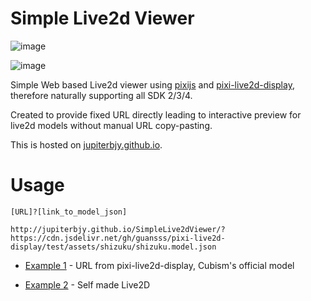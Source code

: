 # Simple Live2d Viewer

![image](https://github.com/jupiterbjy/SimpleLive2dViewer/assets/26041217/895c261d-ee1b-446a-a25f-c649590706fa)

![image](https://github.com/jupiterbjy/SimpleLive2dViewer/assets/26041217/2c34d3b0-7783-435a-8306-35310ee74bb9)

Simple Web based Live2d viewer using [pixijs](https://github.com/pixijs/pixijs) and [pixi-live2d-display](https://github.com/guansss/pixi-live2d-display), therefore naturally supporting all SDK 2/3/4.

Created to provide fixed URL directly leading to interactive preview for live2d models without manual URL copy-pasting.

This is hosted on [jupiterbjy.github.io](https://jupiterbjy.github.io/SimpleLive2dViewer/).

# Usage

`[URL]?[link_to_model_json]` 

```
http://jupiterbjy.github.io/SimpleLive2dViewer/?https://cdn.jsdelivr.net/gh/guansss/pixi-live2d-display/test/assets/shizuku/shizuku.model.json
```

- [Example 1][1] - URL from pixi-live2d-display, Cubism's official model

- [Example 2][2] - Self made Live2D


[1]: https://jupiterbjy.github.io/SimpleLive2dViewer/?https://cdn.jsdelivr.net/gh/guansss/pixi-live2d-display/test/assets/shizuku/shizuku.model.json
[2]: https://jupiterbjy.github.io/SimpleLive2dViewer/?https://cdn.jsdelivr.net/gh/jupiterbjy/Live2DPractice-Cyannyan/CyanSD/CyanSD.model3.json

